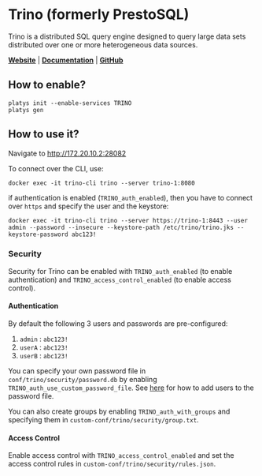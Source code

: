 # Trino (formerly PrestoSQL)

Trino is a distributed SQL query engine designed to query large data sets distributed over one or more heterogeneous data sources.

**[Website](https://trino.io/)** | **[Documentation](https://trino.io/docs/current/)** | **[GitHub](https://github.com/trinodb/trino)**

## How to enable?

```
platys init --enable-services TRINO
platys gen
```

## How to use it?

Navigate to <http://172.20.10.2:28082>

To connect over the CLI, use:

```
docker exec -it trino-cli trino --server trino-1:8080
```

if authentication is enabled (`TRINO_auth_enabled`), then you have to connect over `https` and specify the user and the keystore:

```
docker exec -it trino-cli trino --server https://trino-1:8443 --user admin --password --insecure --keystore-path /etc/trino/trino.jks --keystore-password abc123!
```

### Security

Security for Trino can be enabled with `TRINO_auth_enabled` (to enable authentication) and `TRINO_access_control_enabled` (to enable access control). 

#### Authentication

By default the following 3 users and passwords are pre-configured:

1. `admin` : `abc123!`
2. `userA` : `abc123!`
3. `userB` : `abc123!`

You can specify your own password file in `conf/trino/security/password.db` by enabling `TRINO_auth_use_custom_password_file`. See [here](https://trino.io/docs/current/security/password-file.html#creating-a-password-file) for how to add users to the password file. 

You can also create groups by enabling `TRINO_auth_with_groups` and specifying them in `custom-conf/trino/security/group.txt`.

#### Access Control

Enable access control with `TRINO_access_control_enabled` and set the access control rules in `custom-conf/trino/security/rules.json`.


